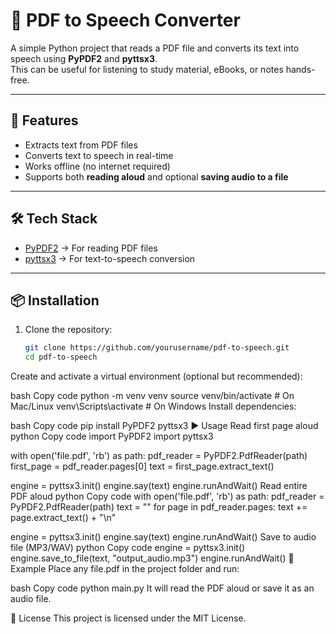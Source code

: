 # 📖 PDF to Speech Converter

A simple Python project that reads a PDF file and converts its text into speech using **PyPDF2** and **pyttsx3**.  
This can be useful for listening to study material, eBooks, or notes hands-free.

---

## 🚀 Features
- Extracts text from PDF files
- Converts text to speech in real-time
- Works offline (no internet required)
- Supports both **reading aloud** and optional **saving audio to a file**

---

## 🛠️ Tech Stack
- [PyPDF2](https://pypi.org/project/PyPDF2/) → For reading PDF files
- [pyttsx3](https://pypi.org/project/pyttsx3/) → For text-to-speech conversion

---

## 📦 Installation

1. Clone the repository:
   ```bash
   git clone https://github.com/yourusername/pdf-to-speech.git
   cd pdf-to-speech
Create and activate a virtual environment (optional but recommended):

bash
Copy code
python -m venv venv
source venv/bin/activate   # On Mac/Linux
venv\Scripts\activate      # On Windows
Install dependencies:

bash
Copy code
pip install PyPDF2 pyttsx3
▶️ Usage
Read first page aloud
python
Copy code
import PyPDF2
import pyttsx3

with open('file.pdf', 'rb') as path:
    pdf_reader = PyPDF2.PdfReader(path)
    first_page = pdf_reader.pages[0]
    text = first_page.extract_text()

engine = pyttsx3.init()
engine.say(text)
engine.runAndWait()
Read entire PDF aloud
python
Copy code
with open('file.pdf', 'rb') as path:
    pdf_reader = PyPDF2.PdfReader(path)
    text = ""
    for page in pdf_reader.pages:
        text += page.extract_text() + "\n"

engine = pyttsx3.init()
engine.say(text)
engine.runAndWait()
Save to audio file (MP3/WAV)
python
Copy code
engine = pyttsx3.init()
engine.save_to_file(text, "output_audio.mp3")
engine.runAndWait()
📂 Example
Place any file.pdf in the project folder and run:

bash
Copy code
python main.py
It will read the PDF aloud or save it as an audio file.

📝 License
This project is licensed under the MIT License.
